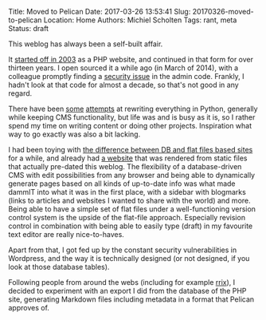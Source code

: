 Title: Moved to Pelican
Date: 2017-03-26 13:53:41
Slug: 20170326-moved-to-pelican
Location: Home
Authors: Michiel Scholten
Tags: rant, meta
Status: draft

This weblog has always been a self-built affair.

It [started off in 2003]({filename}20031221-my-very-own-rantbox.md) as a PHP website, and continued in that form for over thirteen years. I open sourced it a while ago (in March of 2014), with a colleague promptly finding a [security issue](https://github.com/aquatix/dammit/commit/348c185f40fac8988ffd5b9b20fc1106766bbe68) in the admin code. Frankly, I hadn't look at that code for almost a decade, so that's not good in any regard.

There have been [some]({filename}20151221-dammit-12-years-of-rants.md) [attempts]({filename}20141222-eleven-years-and-counting.md) at rewriting everything in Python, generally while keeping CMS functionality, but life was and is busy as it is, so I rather spend my time on writing content or doing other projects. Inspiration what way to go exactly was also a bit lacking.

I had been toying with [the difference between DB and flat files based sites]({filename}20140810-website-framework-database-driven-or-flat-files.md) for a while, and already had [a website](https://aquariusoft.org) that was rendered from static files that actually pre-dated this weblog. The flexibility of a database-driven CMS with edit possibilities from any browser and being able to dynamically generate pages based on all kinds of up-to-date info was what made dammIT into what it was in the first place, with a sidebar with blogmarks (links to articles and websites I wanted to share with the world) and more. Being able to have a simple set of flat files under a well-functioning version control system is the upside of the flat-file approach. Especially revision control in combination with being able to easily type (draft) in my favourite text editor are really nice-to-haves.

Apart from that, I got fed up by the constant security vulnerabilities in Wordpress, and the way it is technically designed (or not designed, if you look at those database tables).

Following people from around the webs (including for example [rrix](http://rix.si/blog/2013/06/04/moved-to-pelican/)), I decided to experiment with an export I did from the database of the PHP site, generating Markdown files including metadata in a format that Pelican approves of.
